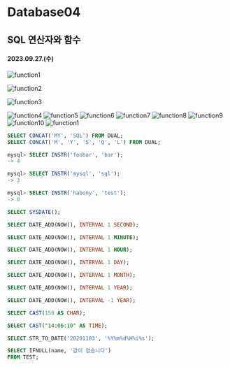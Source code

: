 # Database04

## SQL 연산자와 함수

#### 2023.09.27.(수)

![function1](/assets/images/2023-09-27/database1.png)

![function2](/assets/images/2023-09-27/database2.png)

![function3](/assets/images/2023-09-27/database3.png)

![function4](/assets/images/2023-09-27/database4.png)
![function5](/assets/images/2023-09-27/database5.png)
![function6](/assets/images/2023-09-27/database6.png)
![function7](/assets/images/2023-09-27/database7.png)
![function8](/assets/images/2023-09-27/database8.png)
![function9](/assets/images/2023-09-27/database9.png)
![function10](/assets/images/2023-09-27/database10.png)
![function1](/assets/images/2023-09-27/database1.png)

```sql
SELECT CONCAT('MY', 'SQL') FROM DUAL;
SELECT CONCAT('M', 'Y', 'S', 'Q', 'L') FROM DUAL;
```

```sql
mysql> SELECT INSTR('foobar', 'bar');
-> 4

mysql> SELECT INSTR('mysql', 'sql');
-> 3

mysql> SELECT INSTR('habony', 'test');
-> 0
```

```sql
SELECT SYSDATE();
```

```sql
SELECT DATE_ADD(NOW(), INTERVAL 1 SECOND);
```

```sql
SELECT DATE_ADD(NOW(), INTERVAL 1 MINUTE);
```

```sql
SELECT DATE_ADD(NOW(), INTERVAL 1 HOUR);
```

```sql
SELECT DATE_ADD(NOW(), INTERVAL 1 DAY);
```

```sql
SELECT DATE_ADD(NOW(), INTERVAL 1 MONTH);
```

```sql
SELECT DATE_ADD(NOW(), INTERVAL 1 YEAR);
```

```sql
SELECT DATE_ADD(NOW(), INTERVAL -1 YEAR);
```

```sql
SELECT CAST(150 AS CHAR);
```

```sql
SELECT CAST("14:06:10" AS TIME);
```

```sql
SELECT STR_TO_DATE('20201103', '%Y%m%d%H%i%s');
```

```sql
SELECT IFNULL(name, '값이 없습니다')
FROM TEST;
```
